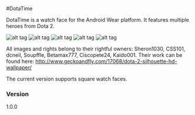 #DotaTime

DotaTime is a watch face for the Android Wear platform. It features multiple heroes from Dota 2.

![alt tag](http://i.imgur.com/huGkv4B.gif)
![alt tag](http://i.imgur.com/iHVbI2b.gif)
![alt tag](http://i.imgur.com/HG1zcir.gif)
![alt tag](http://i.imgur.com/fRXTvP5.gif)
![alt tag](http://i.imgur.com/qBXkD9a.gif)

All images and rights belong to their rightful owners: Sheron1030, CSS101, dcneil, Soupffle, Betamax777, Ciscopete24, Kaido001. Their work can be found here: http://www.geckoandfly.com/17068/dota-2-silhouette-hd-wallpaper/

The current version supports square watch faces.

### Version
1.0.0
